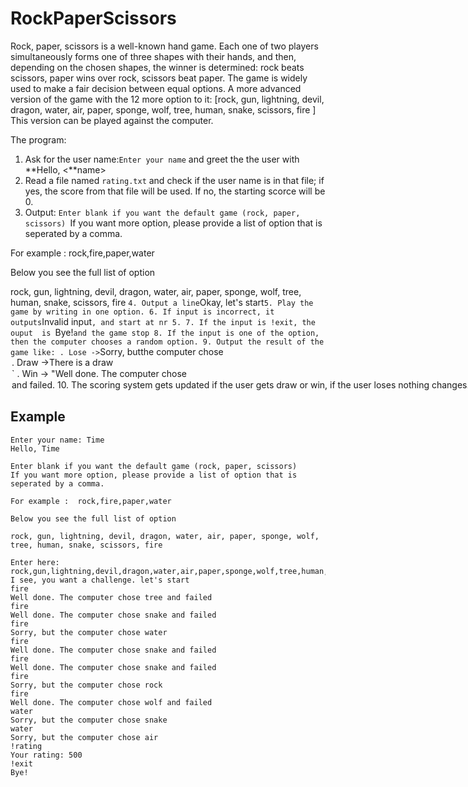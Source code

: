 # RockPaperScissors
Rock, paper, scissors is a well-known hand game. Each one of two players simultaneously forms one of three shapes with their hands, and then, depending on the chosen shapes, the winner is determined: rock beats scissors, paper wins over rock, scissors beat paper. The game is widely used to make a fair decision between equal options. A more advanced version of the game with the 12 more option to it:
[rock, gun, lightning, devil, dragon, water, air, paper, sponge, wolf, tree, human, snake, scissors, fire ] 
This version can be played against the computer.

The program:
1. Ask for the user name:`Enter your name`  and greet the the user with **Hello, <**name>
2. Read a file named `rating.txt` and check if the user name is in that file; if yes, the score from that file will be used. If no, the starting scorce will be 0.
3. Output: `Enter blank if you want the default game (rock, paper, scissors)
`If you want more option, please provide a list of option that is seperated by a comma.

For example :  rock,fire,paper,water

Below you see the full list of option

rock, gun, lightning, devil, dragon, water, air, paper, sponge, wolf, tree, human, snake, scissors, fire `
4. Output a line `Okay, let's start`
5. Play the game by writing in one option.
6. If input is incorrect, it outputs `Invalid input`, and start at nr 5.
7. If the input is !exit, the ouput  is `Bye!` and the game stop
8. If the input is one of the option, then the computer chooses a random option.
9. Output the result of the game like:
  . Lose -> `Sorry, butthe computer chose <option>`
  . Draw -> `There is a draw <option>`
  . Win -> "Well done. The computer chose <option> and failed.
10. The scoring system gets updated if the user gets draw or win, if the user loses nothing changes. For each win the score add 100 to the user score, and 50 if draw.
11. After a game, it starts again with the option the user choose in the beginning before starting the game.
  
  ## Example 
  
```  
Enter your name: Time
Hello, Time

Enter blank if you want the default game (rock, paper, scissors)
If you want more option, please provide a list of option that is seperated by a comma.

For example :  rock,fire,paper,water

Below you see the full list of option

rock, gun, lightning, devil, dragon, water, air, paper, sponge, wolf, tree, human, snake, scissors, fire 

Enter here: rock,gun,lightning,devil,dragon,water,air,paper,sponge,wolf,tree,human,snake,scissors,fire
I see, you want a challenge. let's start
fire
Well done. The computer chose tree and failed
fire
Well done. The computer chose snake and failed
fire
Sorry, but the computer chose water
fire
Well done. The computer chose snake and failed
fire
Well done. The computer chose snake and failed
fire
Sorry, but the computer chose rock
fire
Well done. The computer chose wolf and failed
water
Sorry, but the computer chose snake
water
Sorry, but the computer chose air
!rating
Your rating: 500
!exit
Bye!
```


